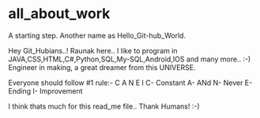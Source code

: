 # all_about_work
A starting step. Another name as Hello_Git-hub_World.

Hey Git_Hubians..!
Raunak here..
I like to program in JAVA,CSS,HTML,C#,Python,SQL,My-SQL,Android,IOS and many more.. :-)
Engineer in making, a great dreamer from this UNIVERSE.

Everyone should follow #1 rule:-
C A N E I
C- Constant
A- ANd 
N- Never
E- Ending
I- Improvement

I think thats much for this read_me file..
Thank Humans!  :-)
